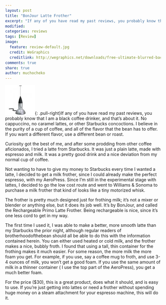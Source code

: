 ```yaml
---
layout: post
title: "BonJour Latte Frother"
excerpt: "If any of you have read my past reviews, you probably know that I am a black coffee drinker, and that’s about it. No cappuccino, no caramel lattes, or other Starbucks concoctions."
modified: 
categories: reviews
tags: [Review]
image:
  feature: review-default.jpg
  credit: WeGraphics
  creditlink: http://wegraphics.net/downloads/free-ultimate-blurred-background-pack/
comments: true
share: true
author: muchocheko
---
```

![BonJour Latte Frother](/images/53451_b.thumbnail.jpg){: .pull-right}If any of you have read my past reviews, you probably know that I am a black coffee drinker, and that’s about it. No cappuccino, no caramel lattes, or other Starbucks concoctions. I believe in the purity of a cup of coffee, and all of the flavor that the bean has to offer. If you want a different flavor, use a different bean or roast.

Curiosity got the best of me, and after some prodding from other coffee aficionados, I tried a latte from Starbucks. It was just a plain latte, made with espresso and milk. It was a pretty good drink and a nice deviation from my normal cup of coffee.

Not wanting to have to give my money to Starbucks every time I wanted a latte, I decided to get a milk frother, since I could already make the perfect espresso, with my AeroPress. Since I’m still in the experimental stage with lattes, I decided to go the low cost route and went to Williams & Sonoma to purchase a milk frother that kind of looks like a tiny motorized whisk.

The frother is pretty much designed just for frothing milk; it’s not a mixer or blender or anything else, but it does its job well. It’s by BonJour, and called the Rechargeable Primo Latte Frother. Being rechargeable is nice, since it’s one less cord to get in my way.

The first time I used it, I was able to make a better, more smooth latte than my Starbucks the prior night, although regular readers of brotherhoodofthebean should all be able to do this with the information contained herein. You can either used heated or cold milk, and the frother makes a nice, bubbly froth. I found that using a tall, thin container for the frothing makes it much easier. For some reason, the more milk the more foam you get. For example, if you use, say a coffee mug to froth, and use 3-4 ounces of milk, you won’t get a good foam. If you use the same amount of milk in a thinner container ( I use the top part of the AeroPress), you get a much better foam.

For the price ($30), this is a great product, does what it should, and is easy to use. If you’re just getting into lattes or need a frother without spending huge money on a steam attachment for your espresso machine, this will do it.
